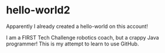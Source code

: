 # hello-world2
Apparently I already created a hello-world on this account!

I am a FIRST Tech Challenge robotics coach, but a crappy Java programmer!
This is my attempt to learn to use GitHub.
